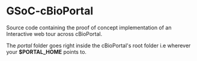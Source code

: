 # GSoC-cBioPortal
Source code containing the proof of concept implementation of an Interactive web tour across cBioPortal.<br>

The <em>portal</em> folder goes right inside the cBioPortal's root folder i.e wherever your <strong>$PORTAL_HOME</strong> points to.
